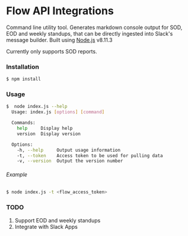# Flow API Integrations

Command line utility tool. Generates markdown console output for SOD, EOD and weekly standups, that can be directly ingested into Slack's message builder. Built using [Node.js](https://nodejs.org/) v8.11.3

Currently only supports SOD reports.

### Installation

```sh
$ npm install
```

### Usage

```sh
$  node index.js --help
  Usage: index.js [options] [command]

  Commands:
    help     Display help
    version  Display version

  Options:
    -h, --help     Output usage information
    -t, --token    Access token to be used for pulling data
    -v, --version  Output the version number
```

###### Example

```sh
$ node index.js -t <flow_access_token>
```

### TODO

1. Support EOD and weekly standups
2. Integrate with Slack Apps
